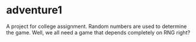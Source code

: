 # adventure1
A project for college assignment. Random numbers are used to determine the game. Well, we all need a game that depends completely on RNG right?
